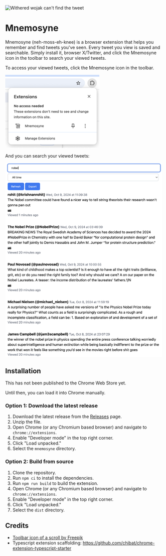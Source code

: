 <img src="static/for_distinguished_member.png" alt="Withered wojak can't find the tweet"/>

# Mnemosyne

Mnemosyne (neh-moss-eh-knee) is a browser extension that helps you remember and find tweets you've seen. Every tweet you view is saved and searchable. Simply install it, browser X/Twitter, and click the Mnemosyne icon in the toolbar to search your viewed tweets.

To access your viewed tweets, click the Mnemosyne icon in the toolbar.

<img src="static/toolbar.png" alt="Extension icon in toolbar" width="300" />

And you can search your viewed tweets:

<img src="static/query.png" alt="Search page" width="500" />

## Installation

This has not been published to the Chrome Web Store yet. 

Until then, you can load it into Chrome manually.

### Option 1: Download the latest release

1. Download the latest release from the [Releases](https://github.com/alexbeal/mnemosyne/releases) page.
2. Unzip the file.
3. Open Chrome (or any Chromium based browser) and navigate to `chrome://extensions`.
4. Enable "Developer mode" in the top right corner.
5. Click "Load unpacked."
6. Select the `mnemosyne` directory.

### Option 2: Build from source

1. Clone the repository.
2. Run `npm ci` to install the dependencies.
3. Run `npm run build` to build the extension.
4. Open Chrome (or any Chromium based browser) and navigate to `chrome://extensions`.
5. Enable "Developer mode" in the top right corner.
6. Click "Load unpacked."
7. Select the `dist` directory.

## Credits

- <a href="https://www.freepik.com/icons/scroll">Toolbar icon of a scroll by Freepik</a>
- Typescript extension scaffolding: https://github.com/chibat/chrome-extension-typescript-starter
